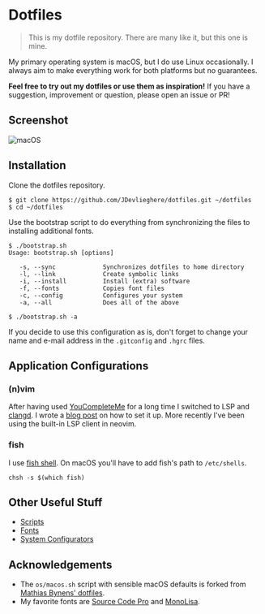 # Dotfiles

> This is my dotfile repository. There are many like it, but this one is mine.

My primary operating system is macOS, but I do use Linux occasionally. I always
aim to make everything work for both platforms but no guarantees.

**Feel free to try out my dotfiles or use them as inspiration!** If you have a
suggestion, improvement or question, please open an issue or PR!

## Screenshot

![macOS](https://jonasdevlieghere.com/static/dotfiles.png?v=2)

## Installation

Clone the dotfiles repository.

```
$ git clone https://github.com/JDevlieghere/dotfiles.git ~/dotfiles
$ cd ~/dotfiles
```

Use the bootstrap script to do everything from synchronizing the files to
installing additional fonts.

```
$ ./bootstrap.sh
Usage: bootstrap.sh [options]

   -s, --sync             Synchronizes dotfiles to home directory
   -l, --link             Create symbolic links
   -i, --install          Install (extra) software
   -f, --fonts            Copies font files
   -c, --config           Configures your system
   -a, --all              Does all of the above

$ ./bootstrap.sh -a
```

If you decide to use this configuration as is, don't forget to change your name
and e-mail address in the `.gitconfig` and `.hgrc` files.

## Application Configurations

### (n)vim

After having used [YouCompleteMe](https://github.com/Valloric/YouCompleteMe)
for a long time I switched to LSP and [clangd](https://clangd.llvm.org). I
wrote a [blog post](https://jonasdevlieghere.com/vim-lsp-clangd/) on how to set
it up. More recently I've been using the built-in LSP client in neovim.

### fish

I use [fish shell](https://fishshell.com). On macOS you'll have to add fish's
path to `/etc/shells`.

```
chsh -s $(which fish)
```

## Other Useful Stuff

 - [Scripts](https://github.com/JDevlieghere/dotfiles/tree/master/scripts)
 - [Fonts](https://github.com/JDevlieghere/dotfiles/tree/master/fonts)
 - [System Configurators](https://github.com/JDevlieghere/dotfiles/tree/master/os)

## Acknowledgements

 - The `os/macos.sh` script with sensible macOS defaults is forked from [Mathias Bynens' dotfiles](https://github.com/mathiasbynens/dotfiles/blob/master/.macos).
 - My favorite fonts are [Source Code Pro](https://github.com/adobe-fonts/source-code-pro) and [MonoLisa](https://www.monolisa.dev).
